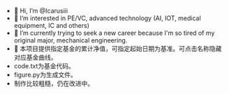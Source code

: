 - 👋 Hi, I’m @Icarusiii
- 👀 I’m interested in PE/VC, advanced technology (AI, IOT, medical equipment, IC and others)
- 🌱 I’m currently trying to seek a new career because I'm so tired of my original major, mechanical engineering.
- 💞️ 本项目提供指定基金的累计净值，可指定起始日期为基准。可点击名称隐藏对应基金曲线。
- code.txt为基金代码。
- figure.py为生成文件。
- 制作比较粗糙，仍在改进中。
<!---
- 📫 
--->

<!---
Icarusiii/Icarusiii is a ✨ special ✨ repository because its `README.md` (this file) appears on your GitHub profile.
You can click the Preview link to take a look at your changes.
--->
